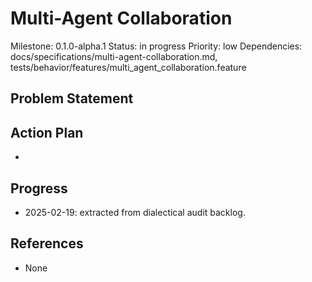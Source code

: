 # Multi-Agent Collaboration
Milestone: 0.1.0-alpha.1
Status: in progress
Priority: low
Dependencies: docs/specifications/multi-agent-collaboration.md, tests/behavior/features/multi_agent_collaboration.feature

## Problem Statement
<description>


## Action Plan
- <tasks>

## Progress
- 2025-02-19: extracted from dialectical audit backlog.

## References
- None

